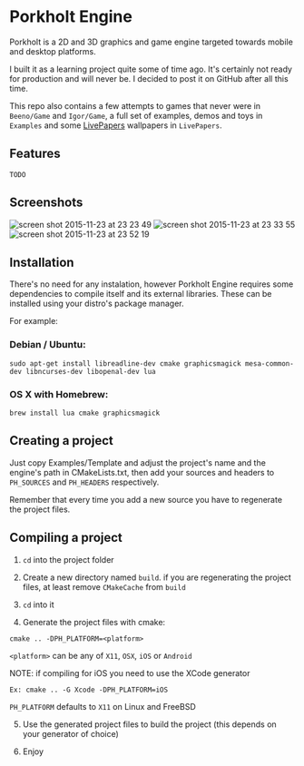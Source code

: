 # Porkholt Engine

Porkholt is a 2D and 3D graphics and game engine targeted towards mobile and desktop platforms.

I built it as a learning project quite some of time ago. It's certainly not ready for production and will never be. I decided to post it on GitHub after all this time.

This repo also contains a few attempts to games that never were in `Beeno/Game` and `Igor/Game`, a full set of examples, demos and toys in `Examples` and some [LivePapers](https://github.com/dapetcu21/LivePapers) wallpapers in `LivePapers`.

## Features

`TODO`

## Screenshots

![screen shot 2015-11-23 at 23 23 49](https://cloud.githubusercontent.com/assets/428060/11351142/99b67ce0-923d-11e5-816b-34c233c14f4b.png)
![screen shot 2015-11-23 at 23 33 55](https://cloud.githubusercontent.com/assets/428060/11351143/99e541ec-923d-11e5-98b7-d5a718ac14c1.png)
![screen shot 2015-11-23 at 23 52 19](https://cloud.githubusercontent.com/assets/428060/11351144/99e5961a-923d-11e5-9516-4aa4dbd32d17.png)

## Installation
There's no need for any instalation, however Porkholt Engine requires some dependencies to compile itself and its external libraries. These can be installed using your distro's package manager.

For example:

### Debian / Ubuntu:
```
sudo apt-get install libreadline-dev cmake graphicsmagick mesa-common-dev libncurses-dev libopenal-dev lua
```

### OS X with Homebrew:
```
brew install lua cmake graphicsmagick
```

## Creating a project

Just copy Examples/Template and adjust the project's name and the engine's path in CMakeLists.txt, then add your sources and headers to `PH_SOURCES` and `PH_HEADERS` respectively.

Remember that every time you add a new source you have to regenerate the project files.

## Compiling a project

1. `cd` into the project folder

2. Create a new directory named `build`. if you are regenerating the project
files, at least remove `CMakeCache` from `build`

3. `cd` into it

4. Generate the project files with cmake:

  ```
  cmake .. -DPH_PLATFORM=<platform>
  ```

  `<platform>` can be any of `X11`, `OSX`, `iOS` or `Android`

  NOTE: if compiling for iOS you need to use the XCode generator
  ```
  Ex: cmake .. -G Xcode -DPH_PLATFORM=iOS
  ```

  `PH_PLATFORM` defaults to `X11` on Linux and FreeBSD

5. Use the generated project files to build the project (this depends on your
generator of choice)

6. Enjoy
